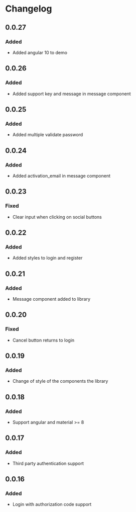 # Changelog

## 0.0.27

### Added

-   Added angular 10 to demo

## 0.0.26

### Added

-   Added support key and message in message component

## 0.0.25

### Added

-   Added multiple validate password

## 0.0.24

### Added

-   Added activation_email in message component

## 0.0.23

### Fixed

-   Clear input when clicking on social buttons

## 0.0.22

### Added

-   Added styles to login and register

## 0.0.21

### Added

-   Message component added to library

## 0.0.20

### Fixed

-   Cancel button returns to login

## 0.0.19

### Added

-   Change of style of the components the library

## 0.0.18

### Added

-   Support angular and material >= 8

## 0.0.17

### Added

-   Third party authentication support

## 0.0.16

### Added

-   Login with authorization code support
